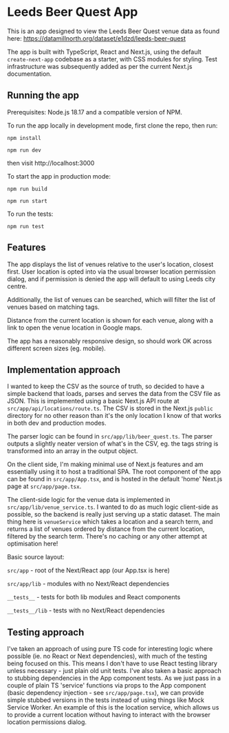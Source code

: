 # Leeds Beer Quest App

This is an app designed to view the Leeds Beer Quest venue data as found here: https://datamillnorth.org/dataset/e1dzd/leeds-beer-quest

The app is built with TypeScript, React and Next.js, using the default `create-next-app` codebase as a starter, with CSS modules for styling. Test infrastructure was subsequently added as per the current Next.js documentation.

## Running the app

Prerequisites: Node.js 18.17 and a compatible version of NPM.

To run the app locally in development mode, first clone the repo, then run:

    npm install

    npm run dev

then visit http://localhost:3000

To start the app in production mode:

    npm run build

    npm run start

To run the tests:

    npm run test

## Features

The app displays the list of venues relative to the user's location, closest first. User location is opted into via the usual browser location permission dialog, and if permission is denied the app will default to using Leeds city centre.

Additionally, the list of venues can be searched, which will filter the list of venues based on matching tags.

Distance from the current location is shown for each venue, along with a link to open the venue location in Google maps.

The app has a reasonably responsive design, so should work OK across different screen sizes (eg. mobile).

## Implementation approach

I wanted to keep the CSV as the source of truth, so decided to have a simple backend that loads, parses and serves the data from the CSV file as JSON. This is implemented using a basic Next.js API route at `src/app/api/locations/route.ts`. The CSV is stored in the Next.js `public` directory for no other reason than it's the only location I know of that works in both dev and production modes.

The parser logic can be found in `src/app/lib/beer_quest.ts`. The parser outputs a slightly neater version of what's in the CSV, eg. the tags string is transformed into an array in the output object.

On the client side, I'm making minimal use of Next.js features and am essentially using it to host a traditional SPA. The root component of the app can be found in `src/app/App.tsx`, and is hosted in the default 'home' Next.js page at `src/app/page.tsx`.

The client-side logic for the venue data is implemented in `src/app/lib/venue_service.ts`. I wanted to do as much logic client-side as possible, so the backend is really just serving up a static dataset. The main thing here is `venueService` which takes a location and a search term, and returns a list of venues ordered by distance from the current location, filtered by the search term. There's no caching or any other attempt at optimisation here!

Basic source layout:

`src/app` - root of the Next/React app (our App.tsx is here)

`src/app/lib` - modules with no Next/React dependencies

`__tests__` - tests for both lib modules and React components

`__tests__/lib` - tests with no Next/React dependencies

## Testing approach

I've taken an approach of using pure TS code for interesting logic where possible (ie. no React or Next dependencies), with much of the testing being focused on this. This means I don't have to use React testing library unless necessary - just plain old unit tests. I've also taken a basic approach to stubbing dependencies in the App component tests. As we just pass in a couple of plain TS 'service' functions via props to the App component (basic dependency injection - see `src/app/page.tsx`), we can provide simple stubbed versions in the tests instead of using things like Mock Service Worker. An example of this is the location service, which allows us to provide a current location without having to interact with the browser location permissions dialog.
